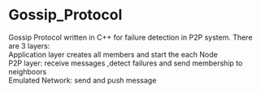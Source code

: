 # Gossip_Protocol
Gossip Protocol written in C++ for failure detection in P2P system. There are 3 layers:   <br/>
		Application layer creates all members and start the each Node    <br/>
        P2P layer:  receive messages ,detect failures and send membership to neighboors<br/>
        Emulated Network: send and push message<br/>